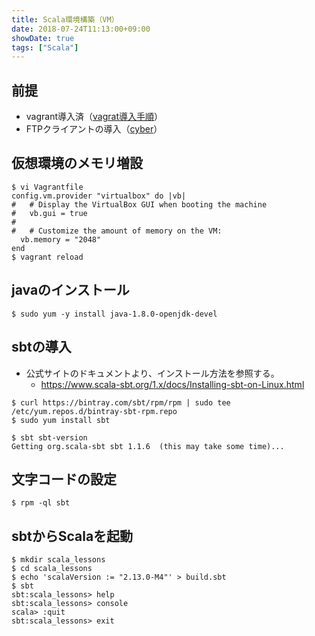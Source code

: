 ```yaml
---
title: Scala環境構築（VM）
date: 2018-07-24T11:13:00+09:00
showDate: true
tags: ["Scala"]
---
```


## 前提
- vagrant導入済（[vagrat導入手順](#)）
- FTPクライアントの導入（[cyber](#)）

## 仮想環境のメモリ増設
```
$ vi Vagrantfile
config.vm.provider "virtualbox" do |vb|
#   # Display the VirtualBox GUI when booting the machine
#   vb.gui = true
#
#   # Customize the amount of memory on the VM:
  vb.memory = "2048"
end
$ vagrant reload
```

## javaのインストール
`$ sudo yum -y install java-1.8.0-openjdk-devel`

## sbtの導入
- 公式サイトのドキュメントより、インストール方法を参照する。  
  - https://www.scala-sbt.org/1.x/docs/Installing-sbt-on-Linux.html
```
$ curl https://bintray.com/sbt/rpm/rpm | sudo tee /etc/yum.repos.d/bintray-sbt-rpm.repo
$ sudo yum install sbt
```

```
$ sbt sbt-version
Getting org.scala-sbt sbt 1.1.6  (this may take some time)...
```

## 文字コードの設定
`$ rpm -ql sbt`

## sbtからScalaを起動
```
$ mkdir scala_lessons
$ cd scala_lessons
$ echo 'scalaVersion := "2.13.0-M4"' > build.sbt
$ sbt
sbt:scala_lessons> help
sbt:scala_lessons> console
scala> :quit
sbt:scala_lessons> exit
```
